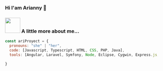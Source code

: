 ### Hi I'am Arianny 👋


### <img src="https://media.giphy.com/media/VgCDAzcKvsR6OM0uWg/giphy.gif" width="50"> A little more about me...  

```javascript
const ariProyect = {
  pronouns: "she" | "her",
  code: [Javascript, Typescript, HTML, CSS, PHP, Java],
  tools: [Angular, Laravel, Symfony, Node, Eclipse, Cygwin, Express.js, JQuery],
  
}
```

<!--
**ariProyect/ariProyect** is a ✨ _special_ ✨ repository because its `README.md` (this file) appears on your GitHub profile.

Here are some ideas to get you started:

- 🔭 I’m currently working on ...
- 🌱 I’m currently learning ...
- 👯 I’m looking to collaborate on ...
- 🤔 I’m looking for help with ...
- 💬 Ask me about ...
- 📫 How to reach me: ...
- 😄 Pronouns: ...
- ⚡ Fun fact: ...
-->
